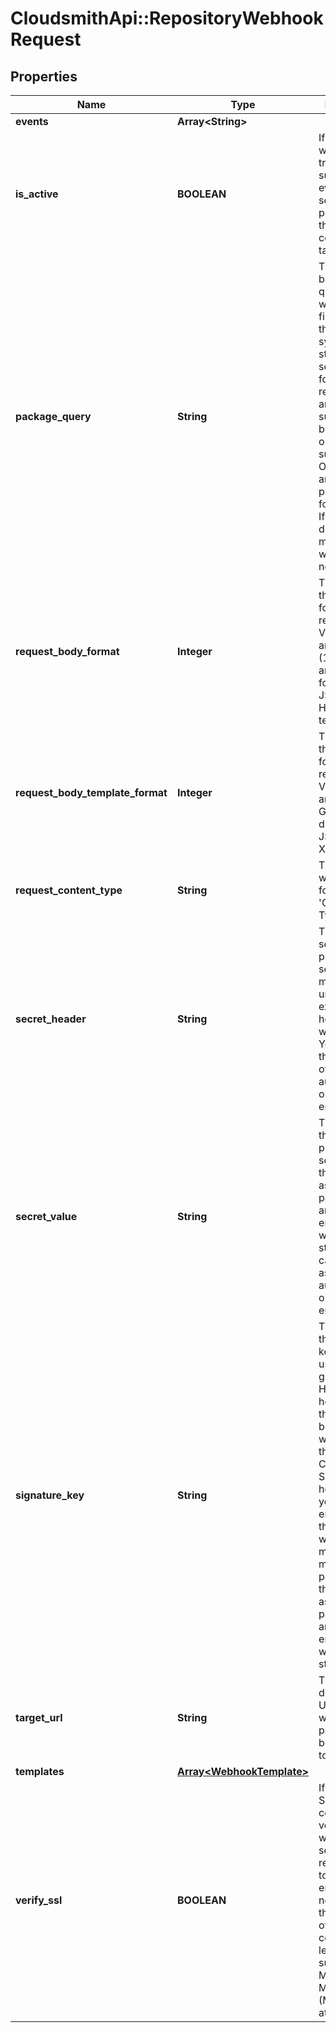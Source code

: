 # CloudsmithApi::RepositoryWebhookRequest

## Properties
Name | Type | Description | Notes
------------ | ------------- | ------------- | -------------
**events** | **Array&lt;String&gt;** |  | 
**is_active** | **BOOLEAN** | If enabled, the webhook will trigger on subscribed events and send payloads to the configured target URL. | [optional] 
**package_query** | **String** | The package-based search query for webhooks to fire. This uses the same syntax as the standard search used for repositories, and also supports boolean logic operators such as OR/AND/NOT and parentheses for grouping. If a package does not match, the webhook will not fire. | [optional] 
**request_body_format** | **Integer** | The format of the payloads for webhook requests. Valid options are: (0) JSON, (1) JSON array, (2) form encoded JSON and (3) Handlebars template. | [optional] 
**request_body_template_format** | **Integer** | The format of the payloads for webhook requests. Valid options are: (0) Generic/user defined, (1) JSON and (2) XML. | [optional] 
**request_content_type** | **String** | The value that will be sent for the &#39;Content Type&#39; header.  | [optional] 
**secret_header** | **String** | The header to send the predefined secret in. This must be unique from existing headers or it won&#39;t be sent. You can use this as a form of authentication on the endpoint side. | [optional] 
**secret_value** | **String** | The value for the predefined secret (note: this is treated as a passphrase and is encrypted when we store it). You can use this as a form of authentication on the endpoint side. | [optional] 
**signature_key** | **String** | The value for the signature key - This is used to generate an HMAC-based hex digest of the request body, which we send as the X-Cloudsmith-Signature header so that you can ensure that the request wasn&#39;t modified by a malicious party (note: this is treated as a passphrase and is encrypted when we store it). | [optional] 
**target_url** | **String** | The destination URL that webhook payloads will be POST&#39;ed to. | 
**templates** | [**Array&lt;WebhookTemplate&gt;**](WebhookTemplate.md) |  | 
**verify_ssl** | **BOOLEAN** | If enabled, SSL certificates is verified when webhooks are sent. It&#39;s recommended to leave this enabled as not verifying the integrity of SSL certificates leaves you susceptible to Man-in-the-Middle (MITM) attacks. | [optional] 


